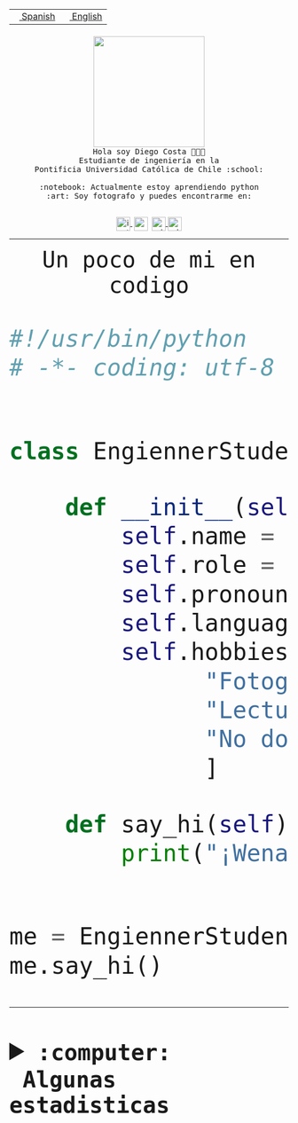 <table border="0"  align="right">
 <tr><td><a href="README.md"><img src="https://upload.wikimedia.org/wikipedia/commons/thumb/8/89/Bandera_de_Espa%C3%B1a.svg/1200px-Bandera_de_Espa%C3%B1a.svg.png" height="10"> Spanish</a></td>
 <td><a href="README.en.md"><img src="https://upload.wikimedia.org/wikipedia/commons/a/a4/Flag_of_the_United_States.svg" height="10"> English</a></td></tr>
</table><br><br><br>


<p align="center">
  <img src="https://github.com/diegocostares/diegocostares/blob/main/Images/aaa2.gif?raw=true" height="200px">
  <br><samp>
    Hola soy Diego Costa 👨🏻‍💻<br>
    Estudiante de ingeniería en la <br>
    Pontificia Universidad Católica de Chile :school:<br>
  <br>
    :notebook: Actualmente estoy aprendiendo python <br>
    :art: Soy fotografo y puedes encontrarme en: <br>
  <br></samp>
  
</p>

<p align="center">
   <a href="https://instagram.com/diegocosta_no" target="blank">
    <img 
    align="center" src="https://cdn.jsdelivr.net/npm/simple-icons@3.0.1/icons/instagram.svg" alt="instagram" height="25px" width="25px" />
  </a>
  <a style="border: 3px solid; color: white;"href="https://t.me/diegocosta_no" target="blank">
  <img
  align="center" alt="Telegram" width="25px" src="https://icons-for-free.com/iconfiles/png/512/Telegram-1324888767380505522.png" />
</a>
<a href="https://api.whatsapp.com/send?phone=56971897835&text=Hola!" target="blank">
  <img
  align="center" alt="wtsp" width="25px" src="https://img.icons8.com/pastel-glyph/2x/whatsapp--v2.png" />
</a>
<a href="https://www.linkedin.com/in/diego-costa-786249213/" target="blank">
  <img
  align="center" alt="wtsp" width="25px" src="https://img.icons8.com/metro/452/linkedin.png" />
</a>

  </a>
</p>

---


<p align="center"><font size="25"><samp>Un poco de mi en codigo</samp></front></p>


```python
#!/usr/bin/python
# -*- coding: utf-8 -*-


class EngiennerStudent:

    def __init__(self):
        self.name = "Diego Costa"
        self.role = "Estudiante"
        self.pronouns = "he/him"
        self.language_spoken = ["es_CL", "en_US"]
        self.hobbies = [
              "Fotografia",
              "Lectura",
              "No dormir",
              ]

    def say_hi(self):
        print("¡Wena mundo!")


me = EngiennerStudent()
me.say_hi()
```
---
<details>
  <summary><b><samp>:computer: &nbsp;Algunas estadisticas</samp></b></summary>
  <br/></p>

<!--START_SECTION:waka-->
![Code Time](http://img.shields.io/badge/Code%20Time-636%20hrs%2045%20mins-blue)

**Soy nocturno 🦉** 

```text
🌞 Mañana     7 commits      ░░░░░░░░░░░░░░░░░░░░░░░░░   1.48% 
🌆 Día        144 commits    ███████░░░░░░░░░░░░░░░░░░   30.44% 
🌃 Tarde      187 commits    ██████████░░░░░░░░░░░░░░░   39.53% 
🌙 Noche      135 commits    ███████░░░░░░░░░░░░░░░░░░   28.54%

```
📅 **Soy más productivo los Miércoles** 

```text
Lunes        30 commits     █░░░░░░░░░░░░░░░░░░░░░░░░   6.34% 
Martes       51 commits     ██░░░░░░░░░░░░░░░░░░░░░░░   10.78% 
Miércoles    129 commits    ██████░░░░░░░░░░░░░░░░░░░   27.27% 
Jueves       57 commits     ███░░░░░░░░░░░░░░░░░░░░░░   12.05% 
Viernes      34 commits     █░░░░░░░░░░░░░░░░░░░░░░░░   7.19% 
Sábado       71 commits     ███░░░░░░░░░░░░░░░░░░░░░░   15.01% 
Domingo      101 commits    █████░░░░░░░░░░░░░░░░░░░░   21.35%

```


📊 **Esta semana me dediqué a** 

```text
🐱‍💻 Proyectos: 
latex-templates          2 hrs 41 mins       ███████████░░░░░░░░░░░░░░   45.03% 
grupo-FFBG-frontend      1 hr 47 mins        ███████░░░░░░░░░░░░░░░░░░   30.16% 
WEB-perfiles             1 hr 8 mins         ████░░░░░░░░░░░░░░░░░░░░░   19.2% 
project-template         10 mins             ░░░░░░░░░░░░░░░░░░░░░░░░░   2.9% 
dcc2048                  9 mins              ░░░░░░░░░░░░░░░░░░░░░░░░░   2.71%

```


 Last Updated on 11/09/2022 16:36:08 UTC
<!--END_SECTION:waka-->
  
  

<p align="center"> <img src="https://github-readme-stats.vercel.app/api?username=diegocostares&show_icons=true&theme=ayu-mirage" alt="abhisheknaiidu" /></p>
 
</details>
